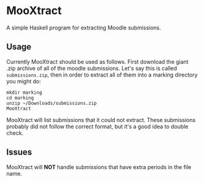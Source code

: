 MooXtract
=========

A simple Haskell program for extracting Moodle submissions.

Usage
-----

Currently MooXtract should be used as follows. First download the
giant .zip archive of all of the moodle submissions. Let's say this is
called `submissions.zip`, then in order to extract all of them into
a marking directory you might do:

    mkdir marking
    cd marking
    unzip ~/Downloads/submissions.zip
    MooXtract

MooXtract will list submissions that it could not extract. These
submissions probably did not follow the correct format, but it's a
good idea to double check.

Issues
------

MooXtract will **NOT** handle submissions that have extra periods in
the file name.